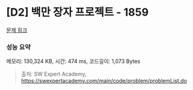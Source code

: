 # [D2] 백만 장자 프로젝트 - 1859 

[문제 링크](https://swexpertacademy.com/main/code/problem/problemDetail.do?contestProbId=AV5LrsUaDxcDFAXc) 

### 성능 요약

메모리: 130,324 KB, 시간: 474 ms, 코드길이: 1,073 Bytes



> 출처: SW Expert Academy, https://swexpertacademy.com/main/code/problem/problemList.do